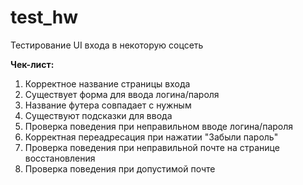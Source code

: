 # test_hw
Тестирование UI входа в некоторую соцсеть 

**Чек-лист:**
1. Корректное название страницы входа 
2. Существует форма для ввода логина/пароля
3. Название футера совпадает с нужным
4. Существуют подсказки для ввода 
5. Проверка поведения при неправильном вводе логина/пароля
6. Корректная переадресация при нажатии "Забыли пароль"
7. Проверка поведения при неправильной почте на странице восстановления 
8. Проверка поведения при допустимой почте
